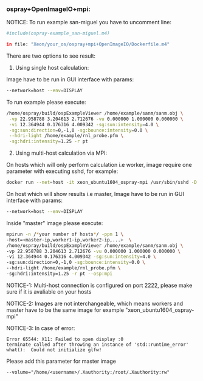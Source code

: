 ### ospray+OpenImageIO+mpi:
NOTICE: To run example san-miguel you have to uncomment line:
```bash
#include(ospray-example_san-miguel.m4)
```
```bash
in file: "Xeon/your_os/ospray+mpi+OpenImageIO/Dockerfile.m4"
```
There are two options to see result:
1. Using single host calculation:

  Image have to be run in GUI interface with params:
  ```bash
  --network=host --env=DISPLAY
  ```
  To run example please execute:
```bash
/home/ospray/build/ospExampleViewer /home/example/sanm/sanm.obj \
 -vp 22.958788 3.204613 2.712676 -vu 0.000000 1.000000 0.000000 \
 -vi 12.364944 0.176316 4.009342 -sg:sun:intensity=4.0 \
 -sg:sun:direction=0,-1,0 -sg:bounce:intensity=0.0 \
 --hdri-light /home/example/rnl_probe.pfm \
 -sg:hdri:intensity=1.25 -r pt
```
2. Using multi-host calculation via MPI:

  On hosts which will only perform calculation i.e worker, image require one parameter with executing sshd, for example:
  ```bash
docker run --net=host -it xeon_ubuntu1604_ospray-mpi /usr/sbin/sshd -D
  ```
  On host which will show results i.e master,
  Image have to be run in GUI interface with params:
  ```bash
  --network=host --env=DISPLAY
  ```
  Inside "master" image please execute:
  ```bash
mpirun -n /*your number of hosts*/ -ppn 1 \
-host=<master-ip,worker1-ip,worker2-ip,...>  \
/home/ospray/build/ospExampleViewer /home/example/sanm/sanm.obj \
 -vp 22.958788 3.204613 2.712676 -vu 0.000000 1.000000 0.000000 \
 -vi 12.364944 0.176316 4.009342 -sg:sun:intensity=4.0 \
 -sg:sun:direction=0,-1,0 -sg:bounce:intensity=0.0 \
 --hdri-light /home/example/rnl_probe.pfm \
 -sg:hdri:intensity=1.25 -r pt --osp:mpi
  ```
  NOTICE-1: Multi-host connection is configured on port 2222, please make sure if it is avaliable on your hosts

  NOTICE-2: Images are not interchangeable, which means workers and master have to be the same image for example "xeon_ubuntu1604_ospray-mpi"

  NOTICE-3: In case of error:
  ```
  Error 65544: X11: Failed to open display :0
  terminate called after throwing an instance of 'std::runtime_error'
  what():  Could not initialize glfw!
  ```
  Please add this parameter for master image
  ```
  --volume="/home/<username>/.Xauthority:/root/.Xauthority:rw"
  ```

